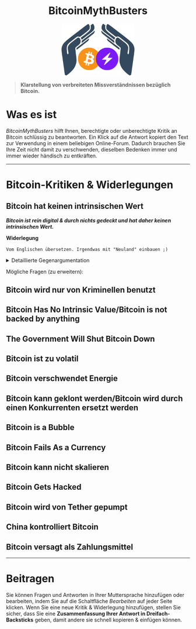 <div align="center">
  <h1>BitcoinMythBusters</h1>
  <img width="200" src="..\_images\Logo-BTCMythBusters.png" alt="Logo der BitcoinMythBusters">
</div>

> **Klarstellung von verbreiteten Missverständnissen bezüglich Bitcoin.**

# Was es ist

*BitcoinMythBusters* hilft Ihnen, berechtigte oder unberechtigte Kritik an Bitcoin schlüssig zu beantworten.  Ein Klick auf die Antwort kopiert den Text zur Verwendung in einem beliebigen Online-Forum. Dadurch brauchen Sie Ihre Zeit nicht damit zu verschwenden, dieselben Bedenken immer und immer wieder händisch zu entkräften.

***

# Bitcoin-Kritiken & Widerlegungen

## Bitcoin hat keinen intrinsischen Wert
***Bitcoin ist rein digital & durch nichts gedeckt und hat daher keinen intrinsischen Wert.***

**Widerlegung**
```
Vom Englischen übersetzen. Irgendwas mit "Neuland" einbauen ;)
```
<Details>
  <summary>Detaillierte Gegenargumentation</summary>

  Hier kommt die detaillierte Widerlegung
  Lorem ipsum dolor sit, amet consectetur adipisicing elit. Magnam magni reiciendis itaque libero possimus totam eligendi mollitia eum? Optio voluptatem magnam explicabo rem sunt sed officia minus quisquam ad repellendus!Lorem ipsum dolor sit, amet consectetur adipisicing elit. Magnam magni reiciendis itaque libero possimus totam eligendi mollitia eum? Optio voluptatem magnam explicabo rem sunt sed officia minus quisquam ad repellendus!

  Lorem ipsum dolor sit, amet consectetur adipisicing elit. Magnam magni reiciendis itaque libero possimus totam eligendi mollitia eum? Optio voluptatem magnam explicabo rem sunt sed officia minus quisquam ad repellendus!Lorem ipsum dolor sit, amet consectetur adipisicing elit. Magnam magni reiciendis itaque libero possimus totam eligendi mollitia eum? Optio voluptatem magnam explicabo rem sunt sed officia minus quisquam ad repellendus!
</details>

Mögliche Fragen (zu erweitern):

## Bitcoin wird nur von Kriminellen benutzt
## Bitcoin Has No Intrinsic Value/Bitcoin is not backed by anything
## The Government Will Shut Bitcoin Down
## Bitcoin ist zu volatil
## Bitcoin verschwendet Energie
## Bitcoin kann geklont werden/Bitcoin wird durch einen Konkurrenten ersetzt werden
## Bitcoin is a Bubble
## Bitcoin Fails As a Currency
## Bitcoin kann nicht skalieren
## Bitcoin Gets Hacked
## Bitcoin wird von Tether gepumpt
## China kontrolliert Bitcoin
## Bitcoin versagt als Zahlungsmittel


***

# Beitragen

Sie können Fragen und Antworten in Ihrer Muttersprache hinzufügen oder bearbeiten, indem Sie auf die Schaltfläche *Bearbeiten* auf jeder Seite klicken. Wenn Sie eine neue Kritik & Widerlegung hinzufügen, stellen Sie sicher, dass Sie eine **Zusammenfassung Ihrer Antwort in Dreifach-Backsticks** geben, damit andere sie schnell kopieren & einfügen können.